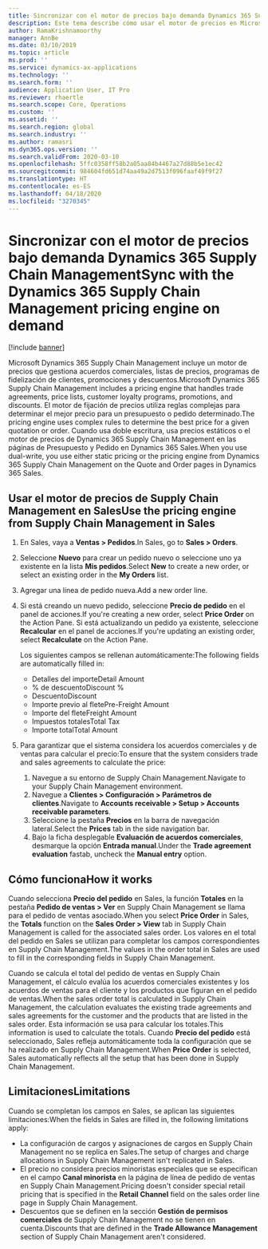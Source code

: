 ```yaml
---
title: Sincronizar con el motor de precios bajo demanda Dynamics 365 Supply Chain Management
description: Este tema describe cómo usar el motor de precios en Microsoft Dynamics 365 Supply Chain Management de Dynamics 365 Sales.
author: RamaKrishnamoorthy
manager: AnnBe
ms.date: 03/10/2019
ms.topic: article
ms.prod: ''
ms.service: dynamics-ax-applications
ms.technology: ''
ms.search.form: ''
audience: Application User, IT Pro
ms.reviewer: rhaertle
ms.search.scope: Core, Operations
ms.custom: ''
ms.assetid: ''
ms.search.region: global
ms.search.industry: ''
ms.author: ramasri
ms.dyn365.ops.version: ''
ms.search.validFrom: 2020-03-10
ms.openlocfilehash: 5ffc0358ff58b2a05aa84b4467a27d88b5e1ec42
ms.sourcegitcommit: 984604fd651d74aa49a2d7513f096faaf49f9f27
ms.translationtype: HT
ms.contentlocale: es-ES
ms.lasthandoff: 04/18/2020
ms.locfileid: "3270345"
---
```

# <a name="sync-with-the-dynamics-365-supply-chain-management-pricing-engine-on-demand"></a><span data-ttu-id="40503-103">Sincronizar con el motor de precios bajo demanda Dynamics 365 Supply Chain Management</span><span class="sxs-lookup"><span data-stu-id="40503-103">Sync with the Dynamics 365 Supply Chain Management pricing engine on demand</span></span>

[!include [banner](../../includes/banner.md)]



<span data-ttu-id="40503-104">Microsoft Dynamics 365 Supply Chain Management incluye un motor de precios que gestiona acuerdos comerciales, listas de precios, programas de fidelización de clientes, promociones y descuentos.</span><span class="sxs-lookup"><span data-stu-id="40503-104">Microsoft Dynamics 365 Supply Chain Management includes a pricing engine that handles trade agreements, price lists, customer loyalty programs, promotions, and discounts.</span></span> <span data-ttu-id="40503-105">El motor de fijación de precios utiliza reglas complejas para determinar el mejor precio para un presupuesto o pedido determinado.</span><span class="sxs-lookup"><span data-stu-id="40503-105">The pricing engine uses complex rules to determine the best price for a given quotation or order.</span></span> <span data-ttu-id="40503-106">Cuando usa doble escritura, usa precios estáticos o el motor de precios de Dynamics 365 Supply Chain Management en las páginas de Presupuesto y Pedido en Dynamics 365 Sales.</span><span class="sxs-lookup"><span data-stu-id="40503-106">When you use dual-write, you use either static pricing or the pricing engine from Dynamics 365 Supply Chain Management on the Quote and Order pages in Dynamics 365 Sales.</span></span>

## <a name="use-the-pricing-engine-from-supply-chain-management-in-sales"></a><span data-ttu-id="40503-107">Usar el motor de precios de Supply Chain Management en Sales</span><span class="sxs-lookup"><span data-stu-id="40503-107">Use the pricing engine from Supply Chain Management in Sales</span></span>

1. <span data-ttu-id="40503-108">En Sales, vaya a **Ventas \> Pedidos**.</span><span class="sxs-lookup"><span data-stu-id="40503-108">In Sales, go to **Sales \> Orders**.</span></span>
2. <span data-ttu-id="40503-109">Seleccione **Nuevo** para crear un pedido nuevo o seleccione uno ya existente en la lista **Mis pedidos**.</span><span class="sxs-lookup"><span data-stu-id="40503-109">Select **New** to create a new order, or select an existing order in the **My Orders** list.</span></span>
3. <span data-ttu-id="40503-110">Agregar una línea de pedido nueva.</span><span class="sxs-lookup"><span data-stu-id="40503-110">Add a new order line.</span></span>
4. <span data-ttu-id="40503-111">Si está creando un nuevo pedido, seleccione **Precio de pedido** en el panel de acciones.</span><span class="sxs-lookup"><span data-stu-id="40503-111">If you're creating a new order, select **Price Order** on the Action Pane.</span></span> <span data-ttu-id="40503-112">Si está actualizando un pedido ya existente, seleccione **Recalcular** en el panel de acciones.</span><span class="sxs-lookup"><span data-stu-id="40503-112">If you're updating an existing order, select **Recalculate** on the Action Pane.</span></span>

    <span data-ttu-id="40503-113">Los siguientes campos se rellenan automáticamente:</span><span class="sxs-lookup"><span data-stu-id="40503-113">The following fields are automatically filled in:</span></span>

    + <span data-ttu-id="40503-114">Detalles del importe</span><span class="sxs-lookup"><span data-stu-id="40503-114">Detail Amount</span></span>
    + <span data-ttu-id="40503-115">% de descuento</span><span class="sxs-lookup"><span data-stu-id="40503-115">Discount %</span></span>
    + <span data-ttu-id="40503-116">Descuento</span><span class="sxs-lookup"><span data-stu-id="40503-116">Discount</span></span>
    + <span data-ttu-id="40503-117">Importe previo al flete</span><span class="sxs-lookup"><span data-stu-id="40503-117">Pre-Freight Amount</span></span>
    + <span data-ttu-id="40503-118">Importe del flete</span><span class="sxs-lookup"><span data-stu-id="40503-118">Freight Amount</span></span>
    + <span data-ttu-id="40503-119">Impuestos totales</span><span class="sxs-lookup"><span data-stu-id="40503-119">Total Tax</span></span>
    + <span data-ttu-id="40503-120">Importe total</span><span class="sxs-lookup"><span data-stu-id="40503-120">Total Amount</span></span>
    
5. <span data-ttu-id="40503-121">Para garantizar que el sistema considera los acuerdos comerciales y de ventas para calcular el precio:</span><span class="sxs-lookup"><span data-stu-id="40503-121">To ensure that the system considers trade and sales agreements to calculate the price:</span></span>
    1. <span data-ttu-id="40503-122">Navegue a su entorno de Supply Chain Management.</span><span class="sxs-lookup"><span data-stu-id="40503-122">Navigate to your Supply Chain Management environment.</span></span>
    2. <span data-ttu-id="40503-123">Navegue a **Clientes \> Configuración \> Parámetros de clientes**.</span><span class="sxs-lookup"><span data-stu-id="40503-123">Navigate to **Accounts receivable \> Setup \> Accounts receivable parameters**.</span></span>
    3. <span data-ttu-id="40503-124">Seleccione la pestaña **Precios** en la barra de navegación lateral.</span><span class="sxs-lookup"><span data-stu-id="40503-124">Select the **Prices** tab in the side navigation bar.</span></span>
    4. <span data-ttu-id="40503-125">Bajo la ficha desplegable **Evaluación de acuerdos comerciales**, desmarque la opción **Entrada manual**.</span><span class="sxs-lookup"><span data-stu-id="40503-125">Under the **Trade agreement evaluation** fastab, uncheck the **Manual entry** option.</span></span>

## <a name="how-it-works"></a><span data-ttu-id="40503-126">Cómo funciona</span><span class="sxs-lookup"><span data-stu-id="40503-126">How it works</span></span>

<span data-ttu-id="40503-127">Cuando selecciona **Precio del pedido** en Sales, la función **Totales** en la pestaña **Pedido de ventas \> Ver** en Supply Chain Management se llama para el pedido de ventas asociado.</span><span class="sxs-lookup"><span data-stu-id="40503-127">When you select **Price Order** in Sales, the **Totals** function on the **Sales Order \> View** tab in Supply Chain Management is called for the associated sales order.</span></span> <span data-ttu-id="40503-128">Los valores en el total del pedido en Sales se utilizan para completar los campos correspondientes en Supply Chain Management.</span><span class="sxs-lookup"><span data-stu-id="40503-128">The values in the order total in Sales are used to fill in the corresponding fields in Supply Chain Management.</span></span>

<span data-ttu-id="40503-129">Cuando se calcula el total del pedido de ventas en Supply Chain Management, el cálculo evalúa los acuerdos comerciales existentes y los acuerdos de ventas para el cliente y los productos que figuran en el pedido de ventas.</span><span class="sxs-lookup"><span data-stu-id="40503-129">When the sales order total is calculated in Supply Chain Management, the calculation evaluates the existing trade agreements and sales agreements for the customer and the products that are listed in the sales order.</span></span> <span data-ttu-id="40503-130">Esta información se usa para calcular los totales.</span><span class="sxs-lookup"><span data-stu-id="40503-130">This information is used to calculate the totals.</span></span> <span data-ttu-id="40503-131">Cuando **Precio del pedido** está seleccionado, Sales refleja automáticamente toda la configuración que se ha realizado en Supply Chain Management.</span><span class="sxs-lookup"><span data-stu-id="40503-131">When **Price Order** is selected, Sales automatically reflects all the setup that has been done in Supply Chain Management.</span></span>

## <a name="limitations"></a><span data-ttu-id="40503-132">Limitaciones</span><span class="sxs-lookup"><span data-stu-id="40503-132">Limitations</span></span>

<span data-ttu-id="40503-133">Cuando se completan los campos en Sales, se aplican las siguientes limitaciones:</span><span class="sxs-lookup"><span data-stu-id="40503-133">When the fields in Sales are filled in, the following limitations apply:</span></span>

+ <span data-ttu-id="40503-134">La configuración de cargos y asignaciones de cargos en Supply Chain Management no se replica en Sales.</span><span class="sxs-lookup"><span data-stu-id="40503-134">The setup of charges and charge allocations in Supply Chain Management isn't replicated in Sales.</span></span>
+ <span data-ttu-id="40503-135">El precio no considera precios minoristas especiales que se especifican en el campo **Canal minorista** en la página de línea de pedido de ventas en Supply Chain Management.</span><span class="sxs-lookup"><span data-stu-id="40503-135">Pricing doesn't consider special retail pricing that is specified in the **Retail Channel** field on the sales order line page in Supply Chain Management.</span></span>
+ <span data-ttu-id="40503-136">Descuentos que se definen en la sección **Gestión de permisos comerciales** de Supply Chain Management no se tienen en cuenta.</span><span class="sxs-lookup"><span data-stu-id="40503-136">Discounts that are defined in the **Trade Allowance Management** section of Supply Chain Management aren't considered.</span></span>
